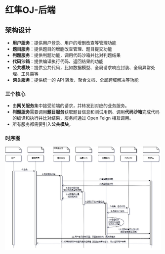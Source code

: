 # 红隼OJ-后端

## 架构设计
* **用户服务**：提供用户登录、用户的增删改查等管理功能
* **题目服务**：提供题目的增删改查管理、题目提交功能
* **判题服务**：提供判题功能，调用代码沙箱并比对判题结果
* **代码沙箱**：提供编译执行代码、返回结果的功能
* **公共模块**：提供公共代码，比如数据模型、全局请求响应封装、全局异常处理、工具类等
* **网关服务**：提供统一的 API 转发、聚合文档、全局跨域解决等功能

### 三个核心
* 由**网关服务**集中接受前端的请求，并转发到对应的业务服务。
* **判题服务**需要调用**题目服务**获取题目信息和测试用例、调用**代码沙箱**完成代码的编译和执行并比对结果，服务间通过 Open Feign 相互调用。
* 所有服务都需要引入**公共模块**。

### 时序图

![](./images/OJ-UML时序图.png)
